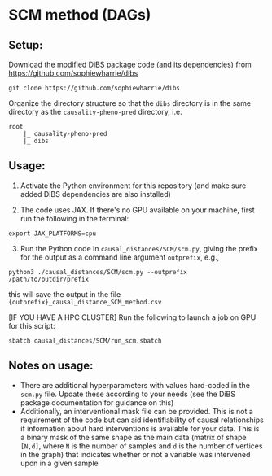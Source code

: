 # SCM method (DAGs)

## Setup:

Download the modified DiBS package code (and its dependencies) from https://github.com/sophiewharrie/dibs

```
git clone https://github.com/sophiewharrie/dibs
```

Organize the directory structure so that the `dibs` directory is in the same directory as the `causality-pheno-pred` directory, i.e.

```
root
    |_ causality-pheno-pred
    |_ dibs
```

## Usage:

1. Activate the Python environment for this repository (and make sure added DiBS dependencies are also installed)

2. The code uses JAX. If there's no GPU available on your machine, first run the following in the terminal:

```
export JAX_PLATFORMS=cpu
```

3. Run the Python code in `causal_distances/SCM/scm.py`, giving the prefix for the output as a command line argument `outprefix`, e.g., 

```
python3 ./causal_distances/SCM/scm.py --outprefix /path/to/outdir/prefix
```

this will save the output in the file `{outprefix}_causal_distance_SCM_method.csv`

[IF YOU HAVE A HPC CLUSTER] Run the following to launch a job on GPU for this script:

```
sbatch causal_distances/SCM/run_scm.sbatch
```


## Notes on usage:

- There are additional hyperparameters with values hard-coded in the `scm.py` file. Update these according to your needs (see the DiBS package documentation for guidance on this)
- Additionally, an interventional mask file can be provided. This is not a requirement of the code but can aid identifiability of causal relationships if information about hard interventions is available for your data. This is a binary mask of the same shape as the main data (matrix of shape `[N,d]`, where `N` is the number of samples and `d` is the number of vertices in the graph) that indicates whether or not a variable was intervened upon in a given sample